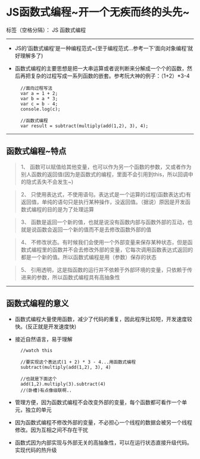 ﻿# JS函数式编程~开一个无疾而终的头先~

标签（空格分隔）： JS 函数式编程

---

- JS的‘函数式编程’是一种编程范式~(至于编程范式...参考一下‘面向对象编程’就好理解多了)
- 函数式编程的主要思想是把一大串运算或者说判断来分解成一个个的函数，然后再把复杂的过程写成一系列函数的嵌套。参考阮大神的例子：（1+2）*3-4

        //面向过程写法
        var a = 1 + 2;
        var b = a * 3;
        var c = b - 4;
        console.log(c);
        
        //函数式编程
        var result = subtract(multiply(add(1,2), 3), 4);
        


----------
## 函数式编程~特点
> 1、 函数可以赋值给其他变量，也可以作为另一个函数的参数，又或者作为别人函数的返回值(因为是函数式的编程，里面不会引用到this，所以回调中的隐式丢失不会发生~)

> 2、 只使用表达式，不使用语句。表达式是一个运算的过程(函数表达式)有返回值，单纯的语句只是执行某种操作，没返回值。（据说）原因是开发函数式编程的目的是为了处理运算

> 3、 函数是返回一个新的值，也就是说没有函数内部与函数外部的互动，也就是说函数会返回一个新的值而不是去修改函数外部的值

> 4、 不修改状态。有时候我们会使用一个外部变量来保存某种状态，但是函数式编程里的函数并不会去修改外部的变量，它每次调用函数表达式返回的都是一个新的值。所以函数式编程是用（参数）保存的状态

> 5、 引用透明，这是指函数的运行并不依赖于外部环境的变量，只依赖于传进来的参数，所以函数式编程具有高抽象性


----------
## 函数式编程的意义
- 函数式编程大量使用函数，减少了代码的重复，因此程序比较短，开发速度较快。(反正就是开发速度快)
- 接近自然语言，易于理解

        //watch this
        
        //要实现这个表达式(1 + 2) * 3 - 4...用函数式编程
        subtract(multiply(add(1,2), 3), 4)
        
        //也就是下面这个
        add(1,2).multiply(3).subtract(4)
        //(卧槽)有点像级联啊..

- 管理方便，因为函数式编程不会改变外部的变量，每个函数都可看作一个单元，独立的单元
- 因为函数式编程不修改外部的变量，不必担心一个线程的数据会被另一个线程修改。因为互相之间不存在干扰
- 函数式因为内部实现与外部无关的高抽象性，可以在运行状态直接升级代码。实现代码的热升级
